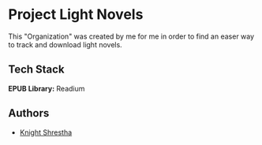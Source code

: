 
# Project Light Novels

This "Organization" was created by me for me in order to find an easer way to track and download light novels.


## Tech Stack

**EPUB Library:** Readium



## Authors

- [Knight Shrestha](https://github.com/Death-Knight-552)

